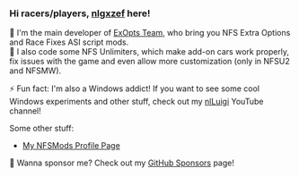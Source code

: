 ### Hi racers/players, [nlgxzef](https://www.youtube.com/c/nlgxzef) here!

🔭 I'm the main developer of [ExOpts Team](https://www.github.com/ExOptsTeam), who bring you NFS Extra Options and Race Fixes ASI script mods.  
🌱 I also code some NFS Unlimiters, which make add-on cars work properly, fix issues with the game and even allow more customization (only in NFSU2 and NFSMW).

⚡ Fun fact:  I'm also a Windows addict! If you want to see some cool Windows experiments and other stuff, check out my [nlLuigi](https://www.youtube.com/c/nlLuigi) YouTube channel!

Some other stuff:  
- [My NFSMods Profile Page](https://nfsmods.xyz/user/31)

🤑 Wanna sponsor me? Check out my [GitHub Sponsors](https://github.com/sponsors/nlgxzef) page!
